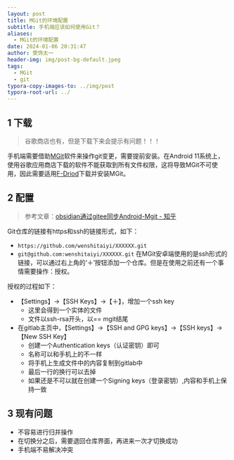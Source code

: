 ```yaml
---
layout: post
title: MGit的环境配置
subtitle: 手机端应该如何使用Git？
aliases:
  - MGit的环境配置
date: 2024-01-06 20:31:47
author: 雯饰太一
header-img: img/post-bg-default.jpeg
tags:
  - MGit
  - git
typora-copy-images-to: ../img/post
typora-root-url: ../
---
```

## 1 下载
> 谷歌商店也有，但是下载下来会提示有问题！！！

手机端需要借助[MGit](https://github.com/maks/MGit)软件来操作git变更，需要提前安装。在Android 11系统上，使用谷歌应用商店下载的软件不能获取到所有文件权限，这将导致MGit不可使用，因此需要适用[F-Driod](https://f-droid.org/en/)下载并安装MGit。
## 2 配置
> 参考文章：[obsidian通过gitee同步Android-Mgit - 知乎](https://zhuanlan.zhihu.com/p/620225805)

Git仓库的链接有https和ssh的链接形式，如下：
- `https://github.com/wenshitaiyi/XXXXXX.git`
- `git@github.com:wenshitaiyi/XXXXXX.git`
在MGit安卓端使用的是ssh形式的链接，可以通过右上角的‘＋’按钮添加一个仓库。但是在使用之前还有一个事情需要操作：授权。

授权的过程如下：
- 【Settings】->【SSH Keys】->【＋】，增加一个ssh key
	- 这里会得到一个实体的文件
	- 文件以ssh-rsa开头，以== mgit结尾
- 在gitlab主页中，【Settings】->【SSH and GPG keys】->【SSH keys】->【New SSH Key】
	- 创建一个Authentication keys（认证密钥）即可
	- 名称可以和手机上的不一样
	- 将手机上生成文件中的内容复制到gitlab中
	- 最后一行的换行可以去掉
	- 如果还是不可以就在创建一个Signing keys（登录密钥）,内容和手机上保持一致
## 3 现有问题
- 不容易进行归并操作
- 在切换分之后，需要退回仓库界面，再进来一次才切换成功
- 手机端不易解决冲突